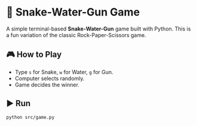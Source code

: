 # 🐍 Snake-Water-Gun Game

A simple terminal-based **Snake-Water-Gun** game built with Python. This is a fun variation of the classic Rock-Paper-Scissors game.

## 🎮 How to Play
- Type `s` for Snake, `w` for Water, `g` for Gun.
- Computer selects randomly.
- Game decides the winner.

## ▶️ Run
```bash
python src/game.py

